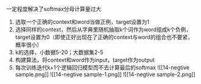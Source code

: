 一定程度解决了softmax分母计算量过大

1. 选取一个正确的context和word当做正例，target设置为1
2. 选择同样的context，然后从字典里随机抽取k个词作为word组成k个负例，target设置为0（即使正好出现在了正确的context与word的组合也不要紧，概率很小）
3. k的选择，小数据5-20；大数据集2-5
4. 构建算法，将context和word作为input，target作为output
5. 每次训练迭代k+1个逻辑回归模型而不去计算最后的softmax
![[14-negtive sample.png]]
![[14-negtive sample-1.png]]
![[14-negtive sample-2.png]]